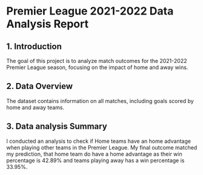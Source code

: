 # Premier League 2021-2022 Data Analysis Report

## 1. Introduction
The goal of this project is to analyze match outcomes for the 2021-2022 Premier League season, focusing on the impact of home and away wins. 

## 2. Data Overview
The dataset contains information on all matches, including goals scored by home and away teams. 

## 3. Data analysis Summary
I conducted an analysis to check if Home teams have an home advantage when playing other teams in the Premier League. My final outcome matched my prediction, that home team do have a home advantage as their win percentage is 42.89% and teams playing away has a win percentage is 33.95%.